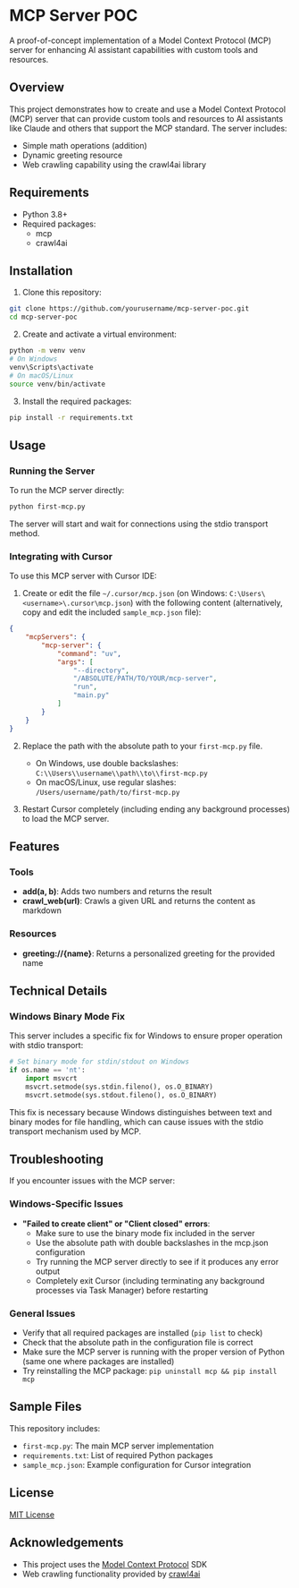 # MCP Server POC

A proof-of-concept implementation of a Model Context Protocol (MCP) server for enhancing AI assistant capabilities with custom tools and resources.

## Overview

This project demonstrates how to create and use a Model Context Protocol (MCP) server that can provide custom tools and resources to AI assistants like Claude and others that support the MCP standard. The server includes:

- Simple math operations (addition)
- Dynamic greeting resource
- Web crawling capability using the crawl4ai library

## Requirements

- Python 3.8+
- Required packages:
  - mcp
  - crawl4ai

## Installation

1. Clone this repository:

```bash
git clone https://github.com/yourusername/mcp-server-poc.git
cd mcp-server-poc
```

2. Create and activate a virtual environment:

```bash
python -m venv venv
# On Windows
venv\Scripts\activate
# On macOS/Linux
source venv/bin/activate
```

3. Install the required packages:

```bash
pip install -r requirements.txt
```

## Usage

### Running the Server

To run the MCP server directly:

```bash
python first-mcp.py
```

The server will start and wait for connections using the stdio transport method.

### Integrating with Cursor

To use this MCP server with Cursor IDE:

1. Create or edit the file `~/.cursor/mcp.json` (on Windows: `C:\Users\<username>\.cursor\mcp.json`) with the following content (alternatively, copy and edit the included `sample_mcp.json` file):

```json
{
    "mcpServers": {
        "mcp-server": {
            "command": "uv", 
            "args": [
                "--directory",
                "/ABSOLUTE/PATH/TO/YOUR/mcp-server",
                "run",
                "main.py"
            ]
        }
    }
}
```

2. Replace the path with the absolute path to your `first-mcp.py` file.
   - On Windows, use double backslashes: `C:\\Users\\username\\path\\to\\first-mcp.py`
   - On macOS/Linux, use regular slashes: `/Users/username/path/to/first-mcp.py`

3. Restart Cursor completely (including ending any background processes) to load the MCP server.

## Features

### Tools

- **add(a, b)**: Adds two numbers and returns the result
- **crawl_web(url)**: Crawls a given URL and returns the content as markdown

### Resources

- **greeting://{name}**: Returns a personalized greeting for the provided name

## Technical Details

### Windows Binary Mode Fix

This server includes a specific fix for Windows to ensure proper operation with stdio transport:

```python
# Set binary mode for stdin/stdout on Windows
if os.name == 'nt':
    import msvcrt
    msvcrt.setmode(sys.stdin.fileno(), os.O_BINARY)
    msvcrt.setmode(sys.stdout.fileno(), os.O_BINARY)
```

This fix is necessary because Windows distinguishes between text and binary modes for file handling, which can cause issues with the stdio transport mechanism used by MCP.

## Troubleshooting

If you encounter issues with the MCP server:

### Windows-Specific Issues

- **"Failed to create client" or "Client closed" errors**:
  - Make sure to use the binary mode fix included in the server
  - Use the absolute path with double backslashes in the mcp.json configuration
  - Try running the MCP server directly to see if it produces any error output
  - Completely exit Cursor (including terminating any background processes via Task Manager) before restarting

### General Issues

- Verify that all required packages are installed (`pip list` to check)
- Check that the absolute path in the configuration file is correct
- Make sure the MCP server is running with the proper version of Python (same one where packages are installed)
- Try reinstalling the MCP package: `pip uninstall mcp && pip install mcp`

## Sample Files

This repository includes:

- `first-mcp.py`: The main MCP server implementation
- `requirements.txt`: List of required Python packages
- `sample_mcp.json`: Example configuration for Cursor integration

## License

[MIT License](LICENSE)

## Acknowledgements

- This project uses the [Model Context Protocol](https://modelcontextprotocol.io/) SDK
- Web crawling functionality provided by [crawl4ai](https://github.com/crawler-project/crawl4ai)
